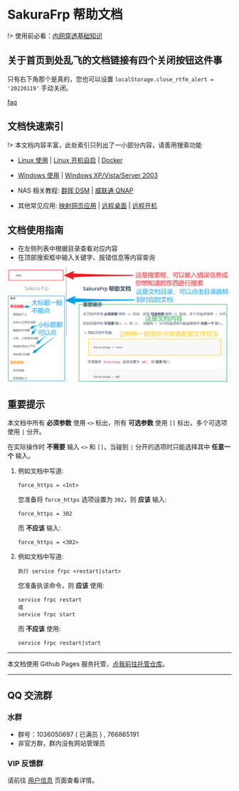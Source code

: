 # SakuraFrp 帮助文档

!> 使用前必看：[内网穿透基础知识](/basics)

## 关于首页到处乱飞的文档链接有四个关闭按钮这件事

只有右下角那个是真的，您也可以设置 `localStorage.close_rtfm_alert = '20220119'` 手动关闭。

[faq](/faq.md ':include')

## 文档快速索引

!> 本文档内容丰富，此处索引只列出了一小部分内容，请善用搜索功能

- [Linux 使用](/frpc/usage/linux) | [Linux 开机自启](/frpc/service/systemd) | [Docker](/frpc/usage/docker)

- [Windows 使用](/launcher/usage) | [Windows XP/Vista/Server 2003](/geek#兼容性)

- NAS 相关教程: [群晖 DSM](/app/synology) | [威联通 QNAP](/app/qnap)

- 其他常见应用: [映射网页应用](/app/http) | [远程桌面](/app/rdp) | [远程开机](/app/wol)

## 文档使用指南

- 在左侧列表中根据目录查看对应内容
- 在顶部搜索框中输入关键字、报错信息等内容查询

![](_images/index-1.png)

## 重要提示

本文档中所有 **必须参数** 使用 `<>` 标出，所有 **可选参数** 使用 `[]` 标出，多个可选项使用 `|` 分开。

在实际操作时 **不需要** 输入 `<>` 和 `[]`，当碰到 `|` 分开的选项时只能选择其中 **任意一个** 输入。

1. 例如文档中写道:

   ```
   force_https = <Int>
   ```

   您准备将 `force_https` 选项设置为 `302`，则 **应该** 输入:

   ```
   force_https = 302
   ```

   而 **不应该** 输入:

   ```
   force_https = <302>
   ```

2. 例如文档中写道:

   ```
   执行 service frpc <restart|start>
   ```

   您准备执该命令，则 **应该** 使用:

   ```
   service frpc restart
   或
   service frpc start
   ```

   而 **不应该** 使用:

   ```
   service frpc restart|start
   ```

---

本文档使用 Github Pages 服务托管，[点我前往托管仓库](https://github.com/natfrp/wiki)。

---

## QQ 交流群

### 水群

- 群号：1036050697 ( 已满员 ) , 766865191
- 非官方群，群内没有网站管理员

### VIP 反馈群

请前往 [用户信息](https://www.natfrp.com/user/profile) 页面查看详情。
